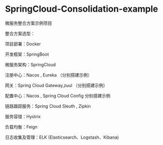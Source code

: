 # SpringCloud-Consolidation-example
微服务整合方案示例项目

整合方案选型：

项目部署：Docker

开发框架：SpringBoot

微服务架构：SpringCloud

注册中心：Nacos , Eureka （分别搭建示例）

网关：Spring Cloud Gateway,zuul （分别搭建示例）

配置中心：Nacos , Spring Cloud Config 分别搭建示例

链路跟踪服务：Spring Cloud Sleuth , Zipkin

服务容错：Hystrix

负载均衡：Feign

日志收集及管理：ELK (Elasticsearch、Logstash、Kibana)

 
